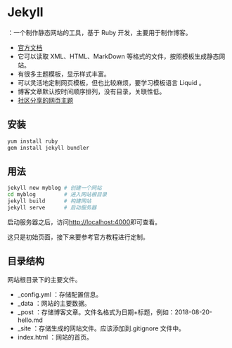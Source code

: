 # Jekyll

：一个制作静态网站的工具，基于 Ruby 开发，主要用于制作博客。
- [官方文档](https://jekyllrb.com/docs/)
- 它可以读取 XML、HTML、MarkDown 等格式的文件，按照模板生成静态网站。
- 有很多主题模板，显示样式丰富。
- 可以灵活地定制网页模板，但也比较麻烦，要学习模板语言 Liquid 。
- 博客文章默认按时间顺序排列，没有目录，关联性低。
- [社区分享的网页主题](http://jekyllthemes.org/)

## 安装

```sh
yum install ruby
gem install jekyll bundler
```

## 用法

```sh
jekyll new myblog # 创建一个网站
cd myblog         # 进入网站根目录
jekyll build      # 构建网站
jekyll serve      # 启动服务器
```

启动服务器之后，访问<http://localhost:4000>即可查看。

这只是初始页面，接下来要参考官方教程进行定制。

## 目录结构

网站根目录下的主要文件。
- _config.yml ：存储配置信息。
- _data ：网站的主要数据。
- _post ：存储博客文章。文件名格式为日期+标题，例如：2018-08-20-hello.md
- _site ：存储生成的网站文件。应该添加到.gitignore 文件中。
- index.html ：网站的首页。
